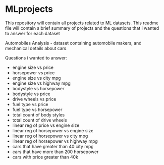 # MLprojects

This repository will contain all projects related to ML datasets. This readme file will contain a brief summary of projects and the questions that i wanted to answer for each dataset

Automobiles Analysis - dataset containing automobile makers, and mechanical details about cars

Questions i wanted to answer:
- engine size vs price
- horsepower vs price 
- engine size vs city mpg 
- engine size vs highway mpg 
- bodystyle vs horsepower
- bodystyle vs price 
- drive wheels vs price
- fuel type vs price 
- fuel type vs horsepower
- total count of body styles
- total count of drive wheels
- linear reg of price vs engine size 
- linear reg of horsepower vs engine size 
- linear reg of horsepower vs city mpg
- linear reg of horsepower vs highway mpg 
- cars that have greater than 40 city mpg
- cars that have more than 200 horsepower
- cars with price greater than 40k
